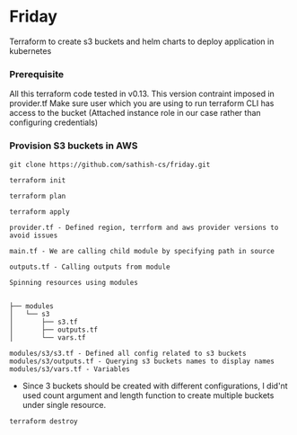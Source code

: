 # Friday
Terraform to create s3 buckets and helm charts to deploy application in kubernetes

### Prerequisite 

All this terraform code tested in v0.13. This version contraint imposed in provider.tf
Make sure user which you are using to run terraform CLI has access to the bucket (Attached instance role in our case rather than configuring credentials)


### Provision S3 buckets in AWS

```
git clone https://github.com/sathish-cs/friday.git

terraform init

terraform plan

terraform apply

```
```
provider.tf - Defined region, terrform and aws provider versions to avoid issues

main.tf - We are calling child module by specifying path in source

outputs.tf - Calling outputs from module

Spinning resources using modules


├── modules
│   └── s3
│       ├── s3.tf
│       ├── outputs.tf
│       └── vars.tf

modules/s3/s3.tf - Defined all config related to s3 buckets
modules/s3/outputs.tf - Querying s3 buckets names to display names
modules/s3/vars.tf - Variables 
```
* Since 3 buckets should be created with different configurations, I did'nt used count argument and length function to create multiple buckets under single resource. 

`terraform destroy`


